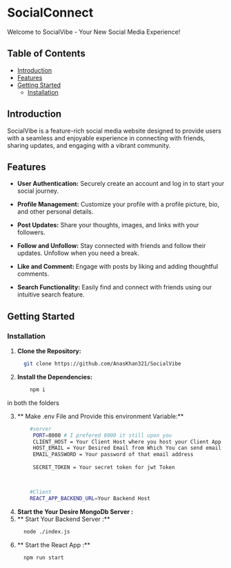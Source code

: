 # SocialConnect

Welcome to SocialVibe - Your New Social Media Experience!

## Table of Contents
- [Introduction](#introduction)
- [Features](#features)
- [Getting Started](#getting-started)
  - [Installation](#installation)


## Introduction

SocialVibe is a feature-rich social media website designed to provide users with a seamless and enjoyable experience in connecting with friends, sharing updates, and engaging with a vibrant community.

## Features

- **User Authentication:** Securely create an account and log in to start your social journey.

- **Profile Management:** Customize your profile with a profile picture, bio, and other personal details.

- **Post Updates:** Share your thoughts, images, and links with your followers.

- **Follow and Unfollow:** Stay connected with friends and follow their updates. Unfollow when you need a break.

- **Like and Comment:** Engage with posts by liking and adding thoughtful comments.

- **Search Functionality:** Easily find and connect with friends using our intuitive search feature.

## Getting Started

### Installation

1. **Clone the Repository:**
   ```bash
     git clone https://github.com/AnasKhan321/SocialVibe

2. **Install the Dependencies:**
    ```bash
        npm i

  in both the folders 

3. ** Make .env File and Provide this environment Variable:**
   ```bash
       #server
        PORT=8000 # I prefered 8000 it still upon you 
        CLIENT_HOST = Your Client Host where you host your Client App in Localhost 
        HOST_EMAIL = Your Desired Email from Which You can send email to the user 
        EMAIL_PASSWORD = Your password of that email address 
        
        SECRET_TOKEN = Your secret token for jwt Token



       #Client
       REACT_APP_BACKEND_URL=Your Backend Host
 4. **Start the Your Desire MongoDb Server  :**
 5. ** Start Your Backend Server :**
    ```bash
      node ./index.js

  6. ** Start the React App :**
      ```bash
        npm run start 
              
    
   
